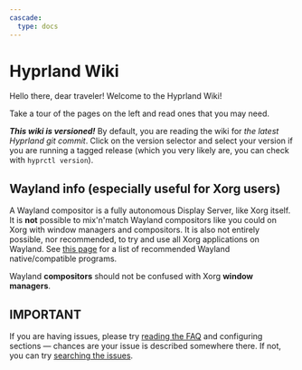 ```yaml
---
cascade:
  type: docs
---
```


# Hyprland Wiki

Hello there, dear traveler! Welcome to the Hyprland Wiki!

Take a tour of the pages on the left and read ones that you may need.

***This wiki is versioned!*** By default, you are reading the wiki for _the latest Hyprland git commit_.
Click on the version selector and select your version if you are running a tagged release
(which you very likely are, you can check with `hyprctl version`).

## Wayland info (especially useful for Xorg users)

A Wayland compositor is a fully autonomous Display Server, like Xorg itself. It
is **not** possible to mix'n'match Wayland compositors like you could on Xorg
with window managers and compositors. It is also not entirely possible, nor
recommended, to try and use all Xorg applications on Wayland. See
[this page](../Useful-Utilities) for a list of recommended Wayland
native/compatible programs.

Wayland **compositors** should not be confused with Xorg **window managers**.

## IMPORTANT

If you are having issues, please try [reading the FAQ](../FAQ) and configuring
sections — chances are your issue is described somewhere there. If not, you can
try [searching the issues](https://github.com/hyprwm/Hyprland/issues).
